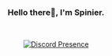 <div align="center">
  
### Hello there👋, I'm Spinier.
<br>

[![Discord Presence](https://lanyard-profile-readme.vercel.app/api/818456196943970365?idleMessage=Hello!%20seems%20like%20I'm%20not%20up%20to%20much%20at%20the%20moment...&showDisplayName=true)](https://discord.com/users/818456196943970365)

</div>
